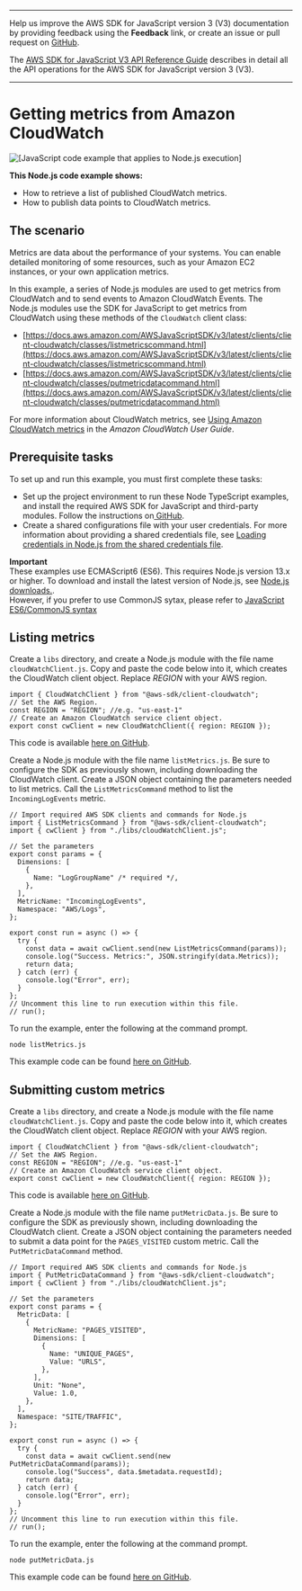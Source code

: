--------

Help us improve the AWS SDK for JavaScript version 3 \(V3\) documentation by providing feedback using the **Feedback** link, or create an issue or pull request on [GitHub](https://github.com/awsdocs/aws-sdk-for-javascript-v3)\.

 The [AWS SDK for JavaScript V3 API Reference Guide](https://docs.aws.amazon.com/AWSJavaScriptSDK/v3/latest/index.html) describes in detail all the API operations for the AWS SDK for JavaScript version 3 \(V3\)\.

--------

# Getting metrics from Amazon CloudWatch<a name="cloudwatch-examples-getting-metrics"></a>

![\[JavaScript code example that applies to Node.js execution\]](http://docs.aws.amazon.com/sdk-for-javascript/v3/developer-guide/images/nodeicon.png)

**This Node\.js code example shows:**
+ How to retrieve a list of published CloudWatch metrics\.
+ How to publish data points to CloudWatch metrics\.

## The scenario<a name="cloudwatch-examples-getting-metrics-scenario"></a>

Metrics are data about the performance of your systems\. You can enable detailed monitoring of some resources, such as your Amazon EC2 instances, or your own application metrics\. 

In this example, a series of Node\.js modules are used to get metrics from CloudWatch and to send events to Amazon CloudWatch Events\. The Node\.js modules use the SDK for JavaScript to get metrics from CloudWatch using these methods of the `CloudWatch` client class:
+ [https://docs.aws.amazon.com/AWSJavaScriptSDK/v3/latest/clients/client-cloudwatch/classes/listmetricscommand.html](https://docs.aws.amazon.com/AWSJavaScriptSDK/v3/latest/clients/client-cloudwatch/classes/listmetricscommand.html)
+ [https://docs.aws.amazon.com/AWSJavaScriptSDK/v3/latest/clients/client-cloudwatch/classes/putmetricdatacommand.html](https://docs.aws.amazon.com/AWSJavaScriptSDK/v3/latest/clients/client-cloudwatch/classes/putmetricdatacommand.html)

For more information about CloudWatch metrics, see [Using Amazon CloudWatch metrics](https://docs.aws.amazon.com/AmazonCloudWatch/latest/monitoring/working_with_metrics.html) in the *Amazon CloudWatch User Guide*\.

## Prerequisite tasks<a name="cloudwatch-examples-getting-metrics-prerequisites"></a>

To set up and run this example, you must first complete these tasks:
+ Set up the project environment to run these Node TypeScript examples, and install the required AWS SDK for JavaScript and third\-party modules\. Follow the instructions on[ GitHub](https://github.com/awsdocs/aws-doc-sdk-examples/tree/master/javascriptv3/example_code/cloudwatch/README.md)\.
+ Create a shared configurations file with your user credentials\. For more information about providing a shared credentials file, see [Loading credentials in Node\.js from the shared credentials file](loading-node-credentials-shared.md)\.

**Important**  
These examples use ECMAScript6 \(ES6\)\. This requires Node\.js version 13\.x or higher\. To download and install the latest version of Node\.js, see [Node\.js downloads\.](https://nodejs.org/en/download)\.  
However, if you prefer to use CommonJS sytax, please refer to [JavaScript ES6/CommonJS syntax](sdk-example-javascript-syntax.md)

## Listing metrics<a name="cloudwatch-examples-getting-metrics-listing"></a>

Create a `libs` directory, and create a Node\.js module with the file name `cloudWatchClient.js`\. Copy and paste the code below into it, which creates the CloudWatch client object\. Replace *REGION* with your AWS region\.

```
import { CloudWatchClient } from "@aws-sdk/client-cloudwatch";
// Set the AWS Region.
const REGION = "REGION"; //e.g. "us-east-1"
// Create an Amazon CloudWatch service client object.
export const cwClient = new CloudWatchClient({ region: REGION });
```

This code is available [here on GitHub](https://github.com/awsdocs/aws-doc-sdk-examples/blob/master/javascriptv3/example_code/cloudwatch/src/libs/cloudWatchClient.js)\.

Create a Node\.js module with the file name `listMetrics.js`\. Be sure to configure the SDK as previously shown, including downloading the CloudWatch client\. Create a JSON object containing the parameters needed to list metrics\. Call the `ListMetricsCommand` method to list the `IncomingLogEvents` metric\.

```
// Import required AWS SDK clients and commands for Node.js
import { ListMetricsCommand } from "@aws-sdk/client-cloudwatch";
import { cwClient } from "./libs/cloudWatchClient.js";

// Set the parameters
export const params = {
  Dimensions: [
    {
      Name: "LogGroupName" /* required */,
    },
  ],
  MetricName: "IncomingLogEvents",
  Namespace: "AWS/Logs",
};

export const run = async () => {
  try {
    const data = await cwClient.send(new ListMetricsCommand(params));
    console.log("Success. Metrics:", JSON.stringify(data.Metrics));
    return data;
  } catch (err) {
    console.log("Error", err);
  }
};
// Uncomment this line to run execution within this file.
// run();
```

To run the example, enter the following at the command prompt\.

```
node listMetrics.js
```

This example code can be found [here on GitHub](https://github.com/awsdocs/aws-doc-sdk-examples/blob/master/javascriptv3/example_code/cloudwatch/src/listMetrics.js)\.

## Submitting custom metrics<a name="cloudwatch-examples-getting-metrics-publishing-custom"></a>

Create a `libs` directory, and create a Node\.js module with the file name `cloudWatchClient.js`\. Copy and paste the code below into it, which creates the CloudWatch client object\. Replace *REGION* with your AWS region\.

```
import { CloudWatchClient } from "@aws-sdk/client-cloudwatch";
// Set the AWS Region.
const REGION = "REGION"; //e.g. "us-east-1"
// Create an Amazon CloudWatch service client object.
export const cwClient = new CloudWatchClient({ region: REGION });
```

This code is available [here on GitHub](https://github.com/awsdocs/aws-doc-sdk-examples/blob/master/javascriptv3/example_code/cloudwatch/src/libs/cloudWatchClient.js)\.

Create a Node\.js module with the file name `putMetricData.js`\. Be sure to configure the SDK as previously shown, including downloading the CloudWatch client\. Create a JSON object containing the parameters needed to submit a data point for the `PAGES_VISITED` custom metric\. Call the `PutMetricDataCommand` method\.

```
// Import required AWS SDK clients and commands for Node.js
import { PutMetricDataCommand } from "@aws-sdk/client-cloudwatch";
import { cwClient } from "./libs/cloudWatchClient.js";

// Set the parameters
export const params = {
  MetricData: [
    {
      MetricName: "PAGES_VISITED",
      Dimensions: [
        {
          Name: "UNIQUE_PAGES",
          Value: "URLS",
        },
      ],
      Unit: "None",
      Value: 1.0,
    },
  ],
  Namespace: "SITE/TRAFFIC",
};

export const run = async () => {
  try {
    const data = await cwClient.send(new PutMetricDataCommand(params));
    console.log("Success", data.$metadata.requestId);
    return data;
  } catch (err) {
    console.log("Error", err);
  }
};
// Uncomment this line to run execution within this file.
// run();
```

To run the example, enter the following at the command prompt\.

```
node putMetricData.js
```

This example code can be found [here on GitHub](https://github.com/awsdocs/aws-doc-sdk-examples/blob/master/javascriptv3/example_code/cloudwatch/src/putMetricData.js)\.